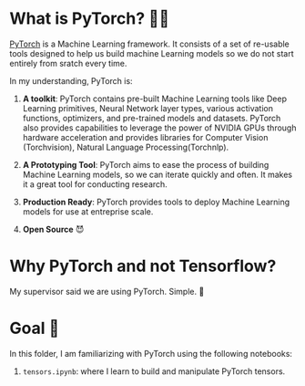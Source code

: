 # What is PyTorch? 🤔💭

[PyTorch](https://pytorch.org/) is a Machine Learning framework. It consists of a set of re-usable tools designed to help us build machine Learning models so we do not start entirely from sratch every time.

In my understanding, PyTorch is:

1. **A toolkit**: PyTorch contains pre-built Machine Learning tools like Deep Learning primitives, Neural Network layer types, various activation functions, optimizers, and pre-trained models and datasets. PyTorch also provides capabilities to leverage the power of NVIDIA GPUs through hardware acceleration and provides libraries for Computer Vision (Torchvision), Natural Language Processing(Torchnlp).

2. **A Prototyping Tool**: PyTorch aims to ease the process of building Machine Learning models, so we can iterate quickly and often. It makes it a great tool for conducting research.

3. **Production Ready**: PyTorch provides tools to deploy Machine Learning models for use at entreprise scale.

4. **Open Source** 😈

# Why PyTorch and not Tensorflow?

My supervisor said we are using PyTorch. Simple. 🙂

# Goal 🎯

In this folder, I am familiarizing with PyTorch using the following notebooks:

1. `tensors.ipynb`: where I learn to build and manipulate PyTorch tensors.